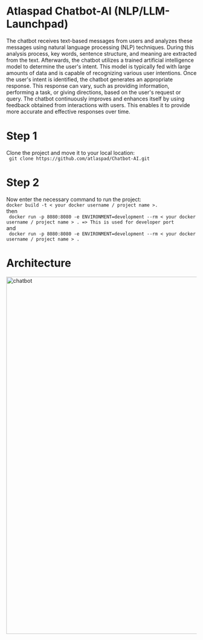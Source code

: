 # Atlaspad Chatbot-AI (NLP/LLM-Launchpad)
The chatbot receives text-based messages from users and analyzes these messages using natural language processing (NLP) techniques. During this analysis process, key words, sentence structure, and meaning are extracted from the text. Afterwards, the chatbot utilizes a trained artificial intelligence model to determine the user's intent. This model is typically fed with large amounts of data and is capable of recognizing various user intentions. Once the user's intent is identified, the chatbot generates an appropriate response. This response can vary, such as providing information, performing a task, or giving directions, based on the user's request or query. The chatbot continuously improves and enhances itself by using feedback obtained from interactions with users. This enables it to provide more accurate and effective responses over time.

# Step 1
Clone the project and move it to your local location:<br>
``` git clone https://github.com/atlaspad/Chatbot-AI.git``` 

# Step 2
Now enter the necessary command to run the project: <br>
``` docker build -t < your docker username / project name >. ``` <br>
then <br>
``` docker run -p 8080:8080 -e ENVIRONMENT=development --rm < your docker username / project name > . => This is used for developer port```  <br>
and <br>
``` docker run -p 8080:8080 -e ENVIRONMENT=development --rm < your docker username / project name > .``` 

# Architecture
<img width="944" alt="chatbot" src="https://github.com/atlaspad/Chatbot-AI/assets/95518574/e25ded0a-fa73-4bdc-86df-5fd6bbdc3758">
